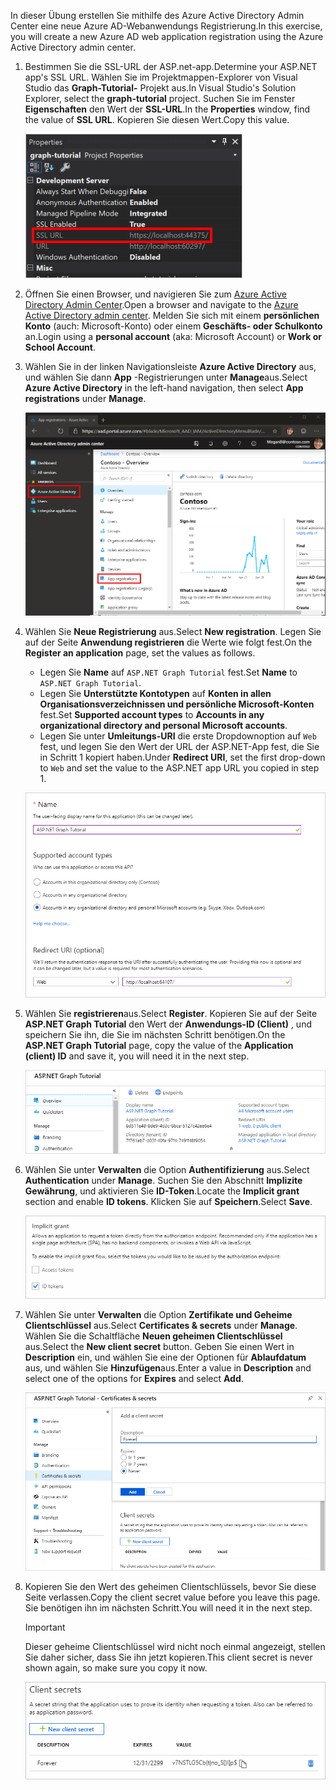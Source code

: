 <!-- markdownlint-disable MD002 MD041 -->

<span data-ttu-id="02a4c-101">In dieser Übung erstellen Sie mithilfe des Azure Active Directory Admin Center eine neue Azure AD-Webanwendungs Registrierung.</span><span class="sxs-lookup"><span data-stu-id="02a4c-101">In this exercise, you will create a new Azure AD web application registration using the Azure Active Directory admin center.</span></span>

1. <span data-ttu-id="02a4c-102">Bestimmen Sie die SSL-URL der ASP.net-app.</span><span class="sxs-lookup"><span data-stu-id="02a4c-102">Determine your ASP.NET app's SSL URL.</span></span> <span data-ttu-id="02a4c-103">Wählen Sie im Projektmappen-Explorer von Visual Studio das **Graph-Tutorial-** Projekt aus.</span><span class="sxs-lookup"><span data-stu-id="02a4c-103">In Visual Studio's Solution Explorer, select the **graph-tutorial** project.</span></span> <span data-ttu-id="02a4c-104">Suchen Sie im Fenster **Eigenschaften** den Wert der **SSL-URL**.</span><span class="sxs-lookup"><span data-stu-id="02a4c-104">In the **Properties** window, find the value of **SSL URL**.</span></span> <span data-ttu-id="02a4c-105">Kopieren Sie diesen Wert.</span><span class="sxs-lookup"><span data-stu-id="02a4c-105">Copy this value.</span></span>

    ![Screenshot des Visual Studio Fensters "Eigenschaften"](./images/vs-project-url.png)

1. <span data-ttu-id="02a4c-107">Öffnen Sie einen Browser, und navigieren Sie zum [Azure Active Directory Admin Center](https://aad.portal.azure.com).</span><span class="sxs-lookup"><span data-stu-id="02a4c-107">Open a browser and navigate to the [Azure Active Directory admin center](https://aad.portal.azure.com).</span></span> <span data-ttu-id="02a4c-108">Melden Sie sich mit einem **persönlichen Konto** (auch: Microsoft-Konto) oder einem **Geschäfts- oder Schulkonto** an.</span><span class="sxs-lookup"><span data-stu-id="02a4c-108">Login using a **personal account** (aka: Microsoft Account) or **Work or School Account**.</span></span>

1. <span data-ttu-id="02a4c-109">Wählen Sie in der linken Navigationsleiste **Azure Active Directory** aus, und wählen Sie dann **App** -Registrierungen unter **Manage**aus.</span><span class="sxs-lookup"><span data-stu-id="02a4c-109">Select **Azure Active Directory** in the left-hand navigation, then select **App registrations** under **Manage**.</span></span>

    ![<span data-ttu-id="02a4c-110">Ein Screenshot der APP-Registrierungen</span><span class="sxs-lookup"><span data-stu-id="02a4c-110">A screenshot of the App registrations</span></span> ](./images/aad-portal-app-registrations.png)

1. <span data-ttu-id="02a4c-111">Wählen Sie **Neue Registrierung** aus.</span><span class="sxs-lookup"><span data-stu-id="02a4c-111">Select **New registration**.</span></span> <span data-ttu-id="02a4c-112">Legen Sie auf der Seite **Anwendung registrieren** die Werte wie folgt fest.</span><span class="sxs-lookup"><span data-stu-id="02a4c-112">On the **Register an application** page, set the values as follows.</span></span>

    - <span data-ttu-id="02a4c-113">Legen Sie **Name** auf `ASP.NET Graph Tutorial` fest.</span><span class="sxs-lookup"><span data-stu-id="02a4c-113">Set **Name** to `ASP.NET Graph Tutorial`.</span></span>
    - <span data-ttu-id="02a4c-114">Legen Sie **Unterstützte Kontotypen** auf **Konten in allen Organisationsverzeichnissen und persönliche Microsoft-Konten** fest.</span><span class="sxs-lookup"><span data-stu-id="02a4c-114">Set **Supported account types** to **Accounts in any organizational directory and personal Microsoft accounts**.</span></span>
    - <span data-ttu-id="02a4c-115">Legen Sie unter **Umleitungs-URI** die erste Dropdownoption auf `Web` fest, und legen Sie den Wert der URL der ASP.NET-App fest, die Sie in Schritt 1 kopiert haben.</span><span class="sxs-lookup"><span data-stu-id="02a4c-115">Under **Redirect URI**, set the first drop-down to `Web` and set the value to the ASP.NET app URL you copied in step 1.</span></span>

    ![Screenshot der Seite "Anwendung registrieren"](./images/aad-register-an-app.png)

1. <span data-ttu-id="02a4c-117">Wählen Sie **registrieren**aus.</span><span class="sxs-lookup"><span data-stu-id="02a4c-117">Select **Register**.</span></span> <span data-ttu-id="02a4c-118">Kopieren Sie auf der Seite **ASP.NET Graph Tutorial** den Wert der **Anwendungs-ID (Client)** , und speichern Sie ihn, die Sie im nächsten Schritt benötigen.</span><span class="sxs-lookup"><span data-stu-id="02a4c-118">On the **ASP.NET Graph Tutorial** page, copy the value of the **Application (client) ID** and save it, you will need it in the next step.</span></span>

    ![Ein Screenshot der Anwendungs-ID der neuen App-Registrierung](./images/aad-application-id.png)

1. <span data-ttu-id="02a4c-120">Wählen Sie unter **Verwalten** die Option **Authentifizierung** aus.</span><span class="sxs-lookup"><span data-stu-id="02a4c-120">Select **Authentication** under **Manage**.</span></span> <span data-ttu-id="02a4c-121">Suchen Sie den Abschnitt **Implizite Gewährung**, und aktivieren Sie **ID-Token**.</span><span class="sxs-lookup"><span data-stu-id="02a4c-121">Locate the **Implicit grant** section and enable **ID tokens**.</span></span> <span data-ttu-id="02a4c-122">Klicken Sie auf **Speichern**.</span><span class="sxs-lookup"><span data-stu-id="02a4c-122">Select **Save**.</span></span>

    ![Screenshot des impliziten Grant-Abschnitts](./images/aad-implicit-grant.png)

1. <span data-ttu-id="02a4c-124">Wählen Sie unter **Verwalten** die Option **Zertifikate und Geheime Clientschlüssel** aus.</span><span class="sxs-lookup"><span data-stu-id="02a4c-124">Select **Certificates & secrets** under **Manage**.</span></span> <span data-ttu-id="02a4c-125">Wählen Sie die Schaltfläche **Neuen geheimen Clientschlüssel** aus.</span><span class="sxs-lookup"><span data-stu-id="02a4c-125">Select the **New client secret** button.</span></span> <span data-ttu-id="02a4c-126">Geben Sie einen Wert in **Description** ein, und wählen Sie eine der Optionen für **Ablaufdatum** aus, und wählen Sie **Hinzufügen**aus.</span><span class="sxs-lookup"><span data-stu-id="02a4c-126">Enter a value in **Description** and select one of the options for **Expires** and select **Add**.</span></span>

    ![Screenshot des Dialogfelds zum Hinzufügen eines geheimen Client Schlüssels](./images/aad-new-client-secret.png)

1. <span data-ttu-id="02a4c-128">Kopieren Sie den Wert des geheimen Clientschlüssels, bevor Sie diese Seite verlassen.</span><span class="sxs-lookup"><span data-stu-id="02a4c-128">Copy the client secret value before you leave this page.</span></span> <span data-ttu-id="02a4c-129">Sie benötigen ihn im nächsten Schritt.</span><span class="sxs-lookup"><span data-stu-id="02a4c-129">You will need it in the next step.</span></span>

    > [!IMPORTANT]
    > <span data-ttu-id="02a4c-130">Dieser geheime Clientschlüssel wird nicht noch einmal angezeigt, stellen Sie daher sicher, dass Sie ihn jetzt kopieren.</span><span class="sxs-lookup"><span data-stu-id="02a4c-130">This client secret is never shown again, so make sure you copy it now.</span></span>

    ![Screenshot des neu hinzugefügten geheimen Client Schlüssels](./images/aad-copy-client-secret.png)
